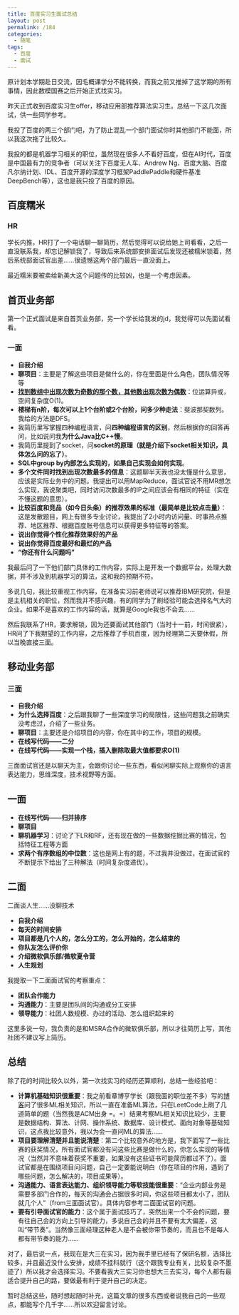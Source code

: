 ```yaml
---
title: 百度实习生面试总结
layout: post
permalink: /184
categories:
  - 随笔
tags:
  - 百度
  - 面试
---
```

原计划本学期赴日交流，因毛概课学分不能转换，而我之前又推掉了这学期的所有事情，因此数模国赛之后开始正式找实习。

昨天正式收到百度实习生offer，移动应用部推荐算法实习生。总结一下这几次面试，供一些同学参考。

我投了百度的两三个部门吧，为了防止混乱一个部门面试你时其他部门不能面，所以我这次拖了比较久。

我投的都是机器学习相关的职位，虽然现在很多人不看好百度，但在AI时代，百度是中国最有力的竞争者（可以关注下百度无人车、Andrew Ng、百度大脑、百度凡尔纳计划、IDL、百度开源的深度学习框架PaddlePaddle和硬件基准DeepBench等），这也是我只投了百度的原因。

## 百度糯米

### HR
学长内推，HR打了一个电话聊一聊简历，然后觉得可以说给她上司看看，之后一直没联系我，却忘记解锁我了，导致后来系统部安排面试后发现还被糯米锁着，然后系统部面试官出差……很遗憾这两个部门最后一直没面上。

最近糯米要被卖给新美大这个问题传的比较凶，也是一个考虑因素。

## 首页业务部
第一个正式面试是来自首页业务部，另一个学长给我发的jd，我觉得可以先面试看看。

### 一面
- **自我介绍**
- **聊项目**：主要是了解这些项目是做什么的，你在里面是什么角色，团队情况等等
- [**找到数组中出现次数为奇数的那个数，其他数出现次数为偶数**](http://www.cnblogs.com/graphics/archive/2010/08/24/1761620.html#link09)：位运算异或，空间复杂度O(1)。
- **楼梯有n阶，每次可以上1个台阶或2个台阶，问多少种走法**：斐波那契数列。我给的方法是DFS。
- 我简历里写掌握四种编程语言，问**四种编程语言的区别**，然后根据你的回答再问，比如说问我**为什么Java比C++慢**。
- 我简历里提到了socket，问**socket的原理（就是介绍下socket相关知识，具体怎么问的忘了）**。
- **SQL中group by内部怎么实现的，如果自己实现会如何实现**。
- **多个文件同时找到出现次数最多的信息**：这题聊半天我也没太懂是什么意思，应该是实际业务中的问题。我提出可以用MapReduce，面试官说不用MR想怎么实现，我说聚类吧，同时访问次数最多的IP之间应该会有相同的特征（实在不懂这题的意思）。
- **比较百度和竞品（如今日头条）的推荐效果的标准（最简单是比较点击量）**：这是发散题目，网上有很多专业讨论，我提出了2小时内访问量、时事热点推荐、地区推荐、根据百度账号信息可以获得更多特征等的答案。
- **说出你觉得个性化推荐效果好的产品**
- **说出你觉得百度最好和最烂的产品**
- **“你还有什么问题吗”**

我最后问了一下他们部门具体的工作内容，实际上是开发一个数据平台，处理大数据，并不涉及到机器学习的算法，这和我的预期不符。

多说几句，我比较重视工作内容，在准备实习前老师说可以推荐IBM研究院，但是是主机相关的职位，然而我并不感兴趣，有的同学为了刷经验可能会选择名气大的企业。如果不是喜欢的工作内容的话，就算是Google我也不会去……

然后我联系了HR，要求解锁，因为还要面试其他部门（当时十一前，时间很紧），HR问了下我期望的工作内容，之后推荐了手机百度，因为经理第二天要休假，所以当晚直接三面。

## 移动业务部

### 三面
- **自我介绍**
- **为什么选择百度**：之后跟我聊了一些深度学习的局限性，这些问题我之前确实没考虑过，介绍了一些业务。
- **聊项目**：主要还是介绍项目的内容，你在其中的工作，项目的规模。
- **在线写代码——二分**
- **在线写代码——实现一个栈，插入删除取最大值都要求O(1)**

三面面试官还是以聊天为主，会跟你讨论一些东西，看似闲聊实际上观察你的语言表达能力，思维深度，技术视野等方面。

## 一面
- **在线写代码——归并排序**
- **聊项目**
- **聊机器学习**：讨论了下LR和RF，还有现在做的一些数据挖掘比赛的情况，包括特征工程等方面
- **求两个有序数组的中位数**：这也是网上有的题，不过我并没做过，在面试官的不断提示下给出了三种解法（时间复杂度递优）。

## 二面
二面谈人生……没聊技术

- **自我介绍**
- **每天的时间安排**
- **项目都是几个人的，怎么分工的，怎么开始的，怎么结束的**
- **你队友怎么评价你**
- **介绍微软俱乐部/微软夏令营**
- **人生规划**

我提取一下二面面试官的考察重点：

- **团队合作能力**
- **沟通能力**：主要是团队间的沟通或分工安排
- **领导能力**：社团人数规模、办过的活动、怎么组织起来的

这里多说一句，我负责的是和MSRA合作的微软俱乐部，所以才往简历上写，其他社团不建议写上简历。

## 总结
除了花的时间比较久以外，第一次找实习的经历还算顺利，总结一些经验吧：

- **计算机基础知识很重要**：我之前看章博亨学长（跟我面的职位差不多）写的[博客](http://www.jianshu.com/p/5290342840a5)问了很多ML相关知识，所以一直在准备ML算法，只在LeetCode上刷了几道简单的题（当然我是ACM出身 =。=）结果考察ML相关知识比较少，主要是数据结构、算法、计网、操作系统、数据库、设计模式、面向对象等基础知识，这点我比较意外，我以为会一直问ML的算法……
- **项目要理解清楚并且能说清楚**：第二个比较意外的地方是，我下面写了一些比赛的获奖情况，所有面试官都没有问这些比赛是做什么的，你怎么实现的等情况（当然并不意味着获奖不重要，如果没有这些证书可能简历都过不了）。面试官都是在围绕项目问问题，自己一定要能说明白（你在项目的作用，遇到了哪些问题，怎么解决的，项目成果等）。
- **沟通能力、语言表达能力、组织领导能力等软技能很重要**：“企业内部业务是需要多部门合作的，每天的沟通会占据很多时间，你这些项目都太小了，团队就几个人”（from三面面试官）。具体内容参考二面面试官的问题。
- **要有引导面试官的能力**：这个属于面试技巧了，突然出来一个不会的问题，要有往自己会的方向上引导的能力，多说自己会的并且不要有太大偏差，这叫“带节奏”。当然像三面经理这种老人是不会被你带节奏的，而且也不是每人都有带节奏的能力……

对了，最后说一点，我现在是大三在实习，因为我手里已经有了保研名额，选择比较多，并且最近没什么安排，成绩不挂科就行（这个跟我专业有关，比较复杂不墨迹了）所以我才会选择实习。不要看我大三实习你也想大三去实习，每个人都有最适合提升自己的路，要做最有利于提升自己的决定。

暂时总结这些，随时想起随时补充，这篇文章的很多东西或者说我自己的一些观点，都能写个几千字……所以欢迎留言讨论。
